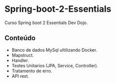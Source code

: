 # Spring-boot-2-Essentials
Curso Spring boot 2 Essentials Dev Dojo.
## Conteúdo
- Banco de dados MySql ultilizando Docker.
- Mapstruct.
- Handler.
- Testes Unitarios (JPA, Service, Controller).
- Tratamento de erro.
- API rest.
